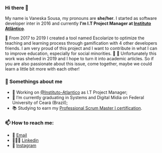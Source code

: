 ### Hi there 👋

My name is Vaneska Sousa, my pronouns are **she/her**. I started as software developer inter in 2016 and currently **I'm I.T Project Manager at [Instituto Atlântico](https://www.atlantico.com.br/)**. 

:rocket: From 2017 to 2019 I created a tool named Escolarize to optimize the teaching and learning process through gamification with 4 other developers friends. I am very proud of this project and I want to contribute in what I can to improve education, especially for social minorities. :blue_heart: :purple_heart: Unfortunately this work was shelved in 2019 and I hope to turn it into academic articles. 
So if you are also passionate about this issue, come together, maybe we could learn a little bit more with each other! 

### 🤔 Somethings about me
- :office: Working on [@Instituto-Atlantico](https://github.com/Instituto-Atlantico) as I.T Project Manager;
- :school: I’m currently graduating in Systems and Digital Midia on Federal University of Ceará (Brazil);
- :books: Studying to earn my [Professional Scrum Master I certification](https://www.scrum.org/professional-scrum-master-i-certification?gclid=Cj0KCQjwwNWKBhDAARIsAJ8HkheQoZPNbRQ66f5WdamElnygOKGjNYMFi19ao6O88fayTSLoaR647L8aAqrfEALw_wcB).
<!-- - 👯 I’m looking to collaborate with documentation and community events on Free and Open Source Projects.
- 💬 If you are starting in the development or management area, you can count on my help 😙 -->

### 📫 How to reach me:
- :e-mail: [Email](mailto:vaneskakaren15@gmail.com)
- 👩🏼‍💻 [Linkedin](https://br.linkedin.com/in/vaneska-sousa)
- :iphone: [Instagram](https://www.instagram.com/vaneska.sousa20/)

<!-- ### ⚡ Something else: 
- :notebook_with_decorative_cover: I am trying to create exercise lists for those who are learning programming logic or some programming language. If you have any suggestions, feel free to talk to me :heart: -->
